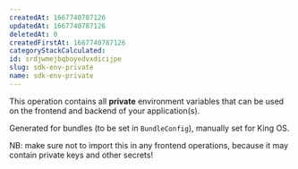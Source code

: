 ```yaml
---
createdAt: 1667740787126
updatedAt: 1667740787126
deletedAt: 0
createdFirstAt: 1667740787126
categoryStackCalculated: 
id: srdjwmejbqboyedvxdicijpe
slug: sdk-env-private
name: sdk-env-private
---
```


This operation contains all **private** environment variables that can be used on the frontend and backend of your application(s).

Generated for bundles (to be set in `BundleConfig`), manually set for King OS.

NB: make sure not to import this in any frontend operations, because it may contain private keys and other secrets!
